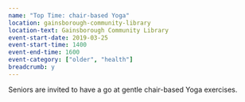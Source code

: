 ```yaml
---
name: "Top Time: chair-based Yoga"
location: gainsborough-community-library
location-text: Gainsborough Community Library
event-start-date: 2019-03-25
event-start-time: 1400
event-end-time: 1600
event-category: ["older", "health"]
breadcrumb: y
---
```


Seniors are invited to have a go at gentle chair-based Yoga exercises.
